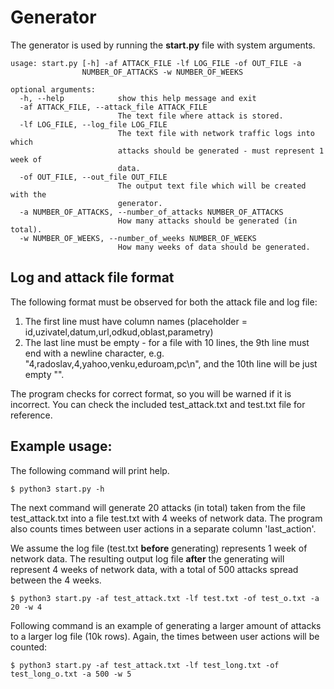 # Generator
The generator is used by running the __start.py__ file with system arguments.

```
usage: start.py [-h] -af ATTACK_FILE -lf LOG_FILE -of OUT_FILE -a
                NUMBER_OF_ATTACKS -w NUMBER_OF_WEEKS

optional arguments:
  -h, --help            show this help message and exit
  -af ATTACK_FILE, --attack_file ATTACK_FILE
                        The text file where attack is stored.
  -lf LOG_FILE, --log_file LOG_FILE
                        The text file with network traffic logs into which
                        attacks should be generated - must represent 1 week of
                        data.
  -of OUT_FILE, --out_file OUT_FILE
                        The output text file which will be created with the
                        generator.
  -a NUMBER_OF_ATTACKS, --number_of_attacks NUMBER_OF_ATTACKS
                        How many attacks should be generated (in total).
  -w NUMBER_OF_WEEKS, --number_of_weeks NUMBER_OF_WEEKS
                        How many weeks of data should be generated.
```


## Log and attack file format
The following format must be observed for both the attack file and log file:
1. The first line must have column names (placeholder = id,uzivatel,datum,url,odkud,oblast,parametry)
2. The last line must be empty - for a file with 10 lines, the 9th line must end with a newline character, e.g. "4,radoslav,4,yahoo,venku,eduroam,pc\n", and the 10th line will be just empty "".

The program checks for correct format, so you will be warned if it is incorrect. You can check the included test_attack.txt and test.txt file for reference.


## Example usage:
The following command will print help.
```
$ python3 start.py -h
```
The next command will generate 20 attacks (in total) taken from the file test_attack.txt into a file test.txt with 4 weeks of network data. The program also counts times between user actions in a separate column 'last_action'.

We assume the log file (test.txt **before** generating) represents 1 week of network data.
The resulting output log file **after** the generating will represent 4 weeks of network data, with a total of 500 attacks spread between the 4 weeks.
```
$ python3 start.py -af test_attack.txt -lf test.txt -of test_o.txt -a 20 -w 4
```

Following command is an example of generating a larger amount of attacks to a larger log file (10k rows). Again, the times between user actions will be counted:
```
$ python3 start.py -af test_attack.txt -lf test_long.txt -of test_long_o.txt -a 500 -w 5
```

